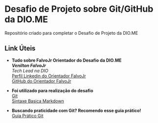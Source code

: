 # Desafio de Projeto sobre Git/GitHub da DIO.ME
Repositório criado para completar o Desafio de Projeto da DIO.ME

## Link Úteis

- **Tudo sobre FalvoJr Orientador do Desafio da DIO.ME**<br>
***Venilton FalvoJr***<br>
*Tech Lead na DIO*<br>
[Perfil Linkedin do Orientador FalvoJr](https://linkedin.com/in/falvojr)<br>
[GitHub do Orientador FalvoJr](https://github.com/falvojr)<br>

- **Foi utilizado para realização do desafio**<br>
[Git](https://git-scm.com/downloads)<br>
[Sintaxe Basica Markdown](markdownguide.org/basic-syntax/)<br>


- **Buscando praticidade com Git? Recomendo esse guia prático!**<br>
[Guia Prático Git](https://rogerdudler.github.io/git-guide/index.pt_BR.html)

